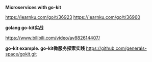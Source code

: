**Microservices with go-kit**

https://learnku.com/go/t/36923
https://learnku.com/go/t/36960

**golang go-kit实战**

https://www.bilibili.com/video/av882614407/

**go-kit example. go-kit微服务探索实践**
https://github.com/generals-space/gokit.git